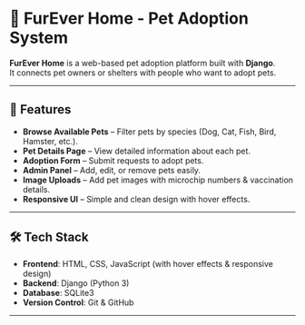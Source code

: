 # 🐾 FurEver Home - Pet Adoption System

**FurEver Home** is a web-based pet adoption platform built with **Django**.  
It connects pet owners or shelters with people who want to adopt pets.  

---

## 🚀 Features

- **Browse Available Pets** – Filter pets by species (Dog, Cat, Fish, Bird, Hamster, etc.).  
- **Pet Details Page** – View detailed information about each pet.  
- **Adoption Form** – Submit requests to adopt pets.  
- **Admin Panel** – Add, edit, or remove pets easily.  
- **Image Uploads** – Add pet images with microchip numbers & vaccination details.  
- **Responsive UI** – Simple and clean design with hover effects.  

---

## 🛠️ Tech Stack

- **Frontend**: HTML, CSS, JavaScript (with hover effects & responsive design)  
- **Backend**: Django (Python 3)  
- **Database**: SQLite3  
- **Version Control**: Git & GitHub  

---

